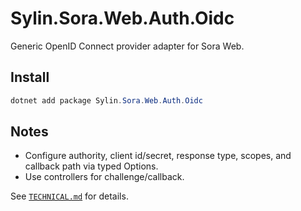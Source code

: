 ﻿# Sylin.Sora.Web.Auth.Oidc

Generic OpenID Connect provider adapter for Sora Web.

## Install

```powershell
dotnet add package Sylin.Sora.Web.Auth.Oidc
```

## Notes
- Configure authority, client id/secret, response type, scopes, and callback path via typed Options.
- Use controllers for challenge/callback.

See [`TECHNICAL.md`](TECHNICAL.md) for details.